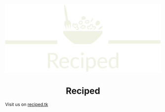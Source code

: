<p align="center"><img src="https://github.com/Reciped/.github/blob/main/profile/reciped-logo-trasparent.png"></p>
<h1 align="center">Reciped</h1>
Visit us on <a href="https://reciped.tk/">reciped.tk</a>
